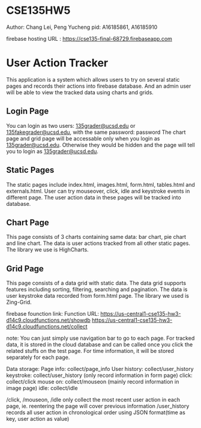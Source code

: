 CSE135HW5
====
Author: Chang Lei, Peng Yucheng
pid: A16185861, A16185910

firebase hosting URL : https://cse135-final-68729.firebaseapp.com

# User Action Tracker
This application is a system which allows users to try on several static pages and records their actions into firebase database. And an admin user will be able to view the tracked data using charts and grids.

## Login Page
You can login as two users: 135grader@ucsd.edu or 135fakegrader@ucsd.edu, with the same password: password
The chart page and grid page will be accessable only when you login as 135grader@ucsd.edu. Otherwise they would be hidden and the page will tell you to login as 135grader@ucsd.edu.

## Static Pages
The static pages include index.html, images.html, form.html, tables.html and externals.html. User can try mouseover, click, idle and keystroke events in different page. The user action data in these pages will be tracked into database.

## Chart Page
This page consists of 3 charts containing same data: bar chart, pie chart and line chart. The data is user actions tracked from all other static pages. The library we use is HighCharts.

## Grid Page
This page consists of a data grid with static data. The data grid supports features including sorting, filtering, searching and pagination. The data is user keystroke data recorded from form.html page. The library we used is Zing-Grid.




firebase founction link:
  Function URL: https://us-central1-cse135-hw3-d14c9.cloudfunctions.net/showdb
                https://us-central1-cse135-hw3-d14c9.cloudfunctions.net/collect
                
note: You can just simply use navigation bar to go to each page. For tracked data, it is stored in the cloud database and can be called once you click the related stuffs on the test page. For time information, it will be stored separately for each page. 

Data storage:
  Page info: collect/page_info
  User history: collect/user_history
  keystroke: collect/user_history   (only record information in form page)
  click: collect/click
  mouse on: collect/mouseon (mainly record information in image page)
  idle: collect/idle
  
 /click, /mouseon, /idle only collect the most recent user action in each page, ie. reentering the page will cover previous information
  /user_history records all user action in chronological order using JSON format(time as key, user action as value)
